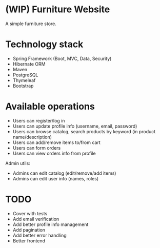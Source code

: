 # (WIP) Furniture Website

A simple furniture store.

# Technology stack

- Spring Framework (Boot, MVC, Data, Security)
- Hibernate ORM
- Maven
- PostgreSQL
- Thymeleaf
- Bootstrap

# Available operations

- Users can register/log in
- Users can update profile info (username, email, password)
- Users can browse catalog, search products by keyword (in product name/description)
- Users can add/remove items to/from cart
- Users can form orders
- Users can view orders info from profile

Admin utils:
- Admins can edit catalog (edit/remove/add items)
- Admins can edit user info (names, roles)

# TODO

- Cover with tests
- Add email verification
- Add better profile info management
- Add pagination
- Add better error handling
- Better frontend
